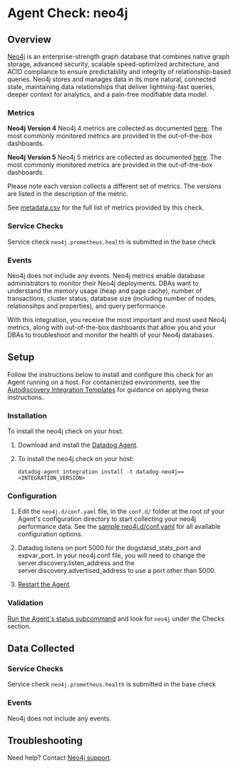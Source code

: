 # Agent Check: neo4j

## Overview

[Neo4j][1] is an enterprise-strength graph database that combines native graph storage, advanced security, scalable speed-optimized architecture, and ACID compliance to ensure predictability and integrity of relationship-based queries. Neo4j stores and manages data in its more natural, connected state, maintaining data relationships that deliver lightning-fast queries, deeper context for analytics, and a pain-free modifiable data model.
### Metrics

**Neo4j Version 4**
Neo4j 4 metrics are collected as documented [here][11]. The most commonly monitored metrics are provided in the out-of-the-box dashboards. 

**Neo4j Version 5**
Neo4j 5 metrics are collected as documented [here][10]. The most commonly monitored metrics are provided in the out-of-the-box dashboards. 

Please note each version collects a different set of metrics. The versions are listed in the description of the metric.

See [metadata.csv][6] for the full list of metrics provided by this check.

### Service Checks

Service check `neo4j.prometheus.health` is submitted in the base check

### Events

Neo4j does not include any events.
Neo4j metrics enable database administrators to monitor their Neo4j deployments. DBAs want to understand the memory usage (heap and page cache), number of transactions, cluster status, database size (including number of nodes, relationsihps and properties), and query performance. 

With this integration, you receive the most important and most used Neo4j metrics, along with out-of-the-box dashboards that allow you and your DBAs to troubleshoot and monitor the health of your Neo4j databases. 


## Setup

Follow the instructions below to install and configure this check for an Agent running on a host. For containerized environments, see the [Autodiscovery Integration Templates][2] for guidance on applying these instructions.

### Installation

To install the neo4j check on your host:

1. Download and install the [Datadog Agent][8].
2. To install the neo4j check on your host:

   ```shell
   datadog-agent integration install -t datadog-neo4j==<INTEGRATION_VERSION>
   ```

### Configuration

1. Edit the `neo4j.d/conf.yaml` file, in the `conf.d/` folder at the root of your Agent's configuration directory to start collecting your neo4j performance data. See the [sample neo4j.d/conf.yaml][3] for all available configuration options.

2. Datadog listens on port 5000 for the dogstatsd_stats_port and expvar_port. In your neo4j.conf file, you will need to change the server.discovery.listen_address and the server.discovery.advertised_address to use a port other than 5000.

3. [Restart the Agent][4].

### Validation

[Run the Agent's status subcommand][5] and look for `neo4j` under the Checks section.

## Data Collected

### Service Checks

Service check `neo4j.prometheus.health` is submitted in the base check

### Events

Neo4j does not include any events.

## Troubleshooting

Need help? Contact [Neo4j support][7].

[1]: https://neo4j.com/
[2]: https://docs.datadoghq.com/agent/autodiscovery/integrations
[3]: https://github.com/DataDog/integrations-extras/blob/master/neo4j/datadog_checks/neo4j/data/conf.yaml.example
[4]: https://docs.datadoghq.com/agent/guide/agent-commands/#start-stop-and-restart-the-agent
[5]: https://docs.datadoghq.com/agent/guide/agent-commands/#agent-status-and-information
[6]: https://github.com/DataDog/integrations-extras/blob/master/neo4j/metadata.csv
[7]: mailto:support@neo4j.com
[8]: https://app.datadoghq.com/account/settings#agent
[9]: https://neo4j.com/docs/upgrade-migration-guide/current/version-5/migration/install-and-configure/#_performance_metrics
[10]: https://neo4j.com/docs/operations-manual/5/monitoring/metrics/reference/
[11]: https://neo4j.com/docs/operations-manual/4.4/monitoring/metrics/reference/
[12]: https://docs.datadoghq.com/agent/guide/agent-configuration-files/?tab=agentv6v7